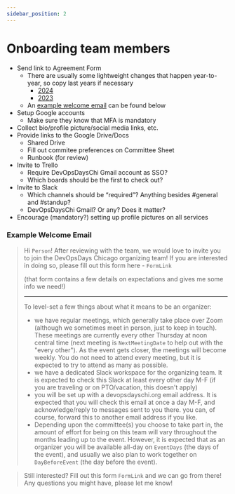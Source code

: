 ```yaml
---
sidebar_position: 2
---
```


# Onboarding team members

- Send link to Agreement Form
  - There are usually some lightweight changes that happen year-to-year, so copy last years if necessary
      - [2024](https://docs.google.com/forms/d/11NGoXaShSN9__yVySav7w2L-T9H5_2gbXQS1U4bot-s/edit?ts=654a5c55)
      - [2023](https://docs.google.com/forms/d/1nsQ2s9mZ67so3WDR89tYYmF9s9_eHjDjwztJuZUp3CA/edit)
  - An [example welcome email](#example-welcome-email) can be found below
- Setup Google accounts
  - Make sure they know that MFA is mandatory
- Collect bio/profile picture/social media links, etc.
- Provide links to the Google Drive/Docs
  - Shared Drive
  - Fill out commitee preferences on Committee Sheet
  - Runbook (for review)
- Invite to Trello
  - Require DevOpsDaysChi Gmail account as SSO?
  - Which boards should be the first to check out?
- Invite to Slack
  - Which channels should be “required”? Anything besides #general and #standup?
  - DevOpsDaysChi Gmail? Or any?  Does it matter?
- Encourage (mandatory?) setting up profile pictures on all services


### Example Welcome Email


> Hi `Person`! After reviewing with the team, we would love to invite you to join the DevOpsDays Chicago organizing team! If you are interested in doing so, please fill out this form here - `FormLink`
> 
> (that form contains a few details on expectations and gives me some info we need!)
> 
> ******************************************************
> 
> To level-set a few things about what it means to be an organizer:
> 
> - we have regular meetings, which generally take place over Zoom (although we sometimes meet in person, just to keep in touch). These meetings are currently every other Thursday at noon central time (next meeting is `NextMeetingDate` to help out with the "every other"). As the event gets closer, the meetings will become weekly. You do not need to attend every meeting, but it is expected to try to attend as many as possible. 
> - we have a dedicated Slack workspace for the organizing team. It is expected to check this Slack at least every other day M-F (if you are traveling or on PTO/vacation, this doesn't apply)
> - you will be set up with a devopsdayschi.org email address. It is expected that you will check this email at once a day M-F, and acknowledge/reply to messages sent to you there. you can, of course, forward this to another email address if you like.
> - Depending upon the committee(s) you choose to take part in, the amount of effort for being on this team will vary throughout the months leading up to the event. However, it is expected that as an organizer you will be available all-day on `EventDays` (the days of the event), and usually we also plan to work together on `DayBeforeEvent` (the day before the event). 

> Still interested? Fill out this form `FormLink` and we can go from there! Any questions you might have, please let me know!
